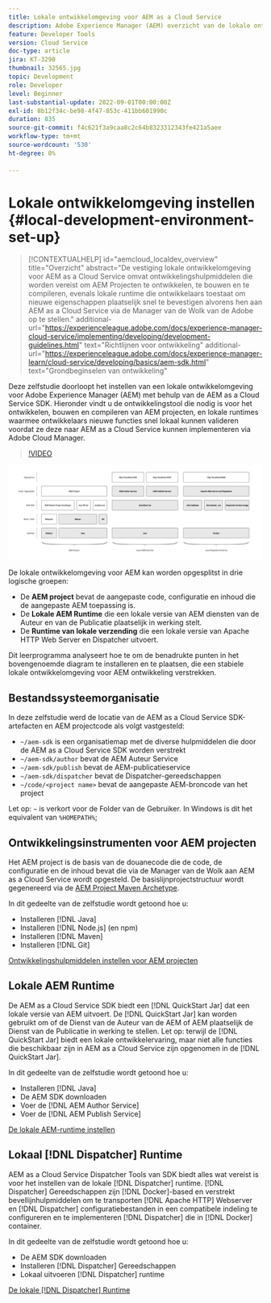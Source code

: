 ```yaml
---
title: Lokale ontwikkelomgeving voor AEM as a Cloud Service
description: Adobe Experience Manager (AEM) overzicht van de lokale ontwikkelomgeving.
feature: Developer Tools
version: Cloud Service
doc-type: article
jira: KT-3290
thumbnail: 32565.jpg
topic: Development
role: Developer
level: Beginner
last-substantial-update: 2022-09-01T00:00:00Z
exl-id: 8b12f34c-be98-4f47-853c-411bb601990c
duration: 835
source-git-commit: f4c621f3a9caa8c2c64b8323312343fe421a5aee
workflow-type: tm+mt
source-wordcount: '530'
ht-degree: 0%

---
```


# Lokale ontwikkelomgeving instellen {#local-development-environment-set-up}

>[!CONTEXTUALHELP]
>id="aemcloud_localdev_overview"
>title="Overzicht"
>abstract="De vestiging lokale ontwikkelomgeving voor AEM as a Cloud Service omvat ontwikkelingshulpmiddelen die worden vereist om AEM Projecten te ontwikkelen, te bouwen en te compileren, evenals lokale runtime die ontwikkelaars toestaat om nieuwe eigenschappen plaatselijk snel te bevestigen alvorens hen aan AEM as a Cloud Service via de Manager van de Wolk van de Adobe op te stellen."
>additional-url="https://experienceleague.adobe.com/docs/experience-manager-cloud-service/implementing/developing/development-guidelines.html" text="Richtlijnen voor ontwikkeling"
>additional-url="https://experienceleague.adobe.com/docs/experience-manager-learn/cloud-service/developing/basics/aem-sdk.html" text="Grondbeginselen van ontwikkeling"

Deze zelfstudie doorloopt het instellen van een lokale ontwikkelomgeving voor Adobe Experience Manager (AEM) met behulp van de AEM as a Cloud Service SDK. Hieronder vindt u de ontwikkelingstool die nodig is voor het ontwikkelen, bouwen en compileren van AEM projecten, en lokale runtimes waarmee ontwikkelaars nieuwe functies snel lokaal kunnen valideren voordat ze deze naar AEM as a Cloud Service kunnen implementeren via Adobe Cloud Manager.

>[!VIDEO](https://video.tv.adobe.com/v/32565?quality=12&learn=on)

![AEM as a Cloud Service Local Development Environment Technology Stack](./assets/overview/aem-sdk-technology-stack.png)

De lokale ontwikkelomgeving voor AEM kan worden opgesplitst in drie logische groepen:

+ De __AEM project__ bevat de aangepaste code, configuratie en inhoud die de aangepaste AEM toepassing is.
+ De __Lokale AEM Runtime__ die een lokale versie van AEM diensten van de Auteur en van de Publicatie plaatselijk in werking stelt.
+ De __Runtime van lokale verzending__ die een lokale versie van Apache HTTP Web Server en Dispatcher uitvoert.

Dit leerprogramma analyseert hoe te om de benadrukte punten in het bovengenoemde diagram te installeren en te plaatsen, die een stabiele lokale ontwikkelomgeving voor AEM ontwikkeling verstrekken.

## Bestandssysteemorganisatie

In deze zelfstudie werd de locatie van de AEM as a Cloud Service SDK-artefacten en AEM projectcode als volgt vastgesteld:

+ `~/aem-sdk` is een organisatiemap met de diverse hulpmiddelen die door de AEM as a Cloud Service SDK worden verstrekt
+ `~/aem-sdk/author` bevat de AEM Auteur Service
+ `~/aem-sdk/publish` bevat de AEM-publicatieservice
+ `~/aem-sdk/dispatcher` bevat de Dispatcher-gereedschappen
+ `~/code/<project name>` bevat de aangepaste AEM-broncode van het project

Let op: `~` is verkort voor de Folder van de Gebruiker. In Windows is dit het equivalent van `%HOMEPATH%`;

## Ontwikkelingsinstrumenten voor AEM projecten

Het AEM project is de basis van de douanecode die de code, de configuratie en de inhoud bevat die via de Manager van de Wolk aan AEM as a Cloud Service wordt opgesteld. De basislijnprojectstructuur wordt gegenereerd via de [AEM Project Maven Archetype](https://github.com/adobe/aem-project-archetype).

In dit gedeelte van de zelfstudie wordt getoond hoe u:

+ Installeren [!DNL Java]
+ Installeren [!DNL Node.js] (en npm)
+ Installeren [!DNL Maven]
+ Installeren [!DNL Git]

[Ontwikkelingshulpmiddelen instellen voor AEM projecten](./development-tools.md)

## Lokale AEM Runtime

De AEM as a Cloud Service SDK biedt een [!DNL QuickStart Jar] dat een lokale versie van AEM uitvoert. De [!DNL QuickStart Jar] kan worden gebruikt om of de Dienst van de Auteur van de AEM of AEM plaatselijk de Dienst van de Publicatie in werking te stellen. Let op: terwijl de [!DNL QuickStart Jar] biedt een lokale ontwikkelervaring, maar niet alle functies die beschikbaar zijn in AEM as a Cloud Service zijn opgenomen in de [!DNL QuickStart Jar].

In dit gedeelte van de zelfstudie wordt getoond hoe u:

+ Installeren [!DNL Java]
+ De AEM SDK downloaden
+ Voer de [!DNL AEM Author Service]
+ Voer de [!DNL AEM Publish Service]

[De lokale AEM-runtime instellen](./aem-runtime.md)

## Lokaal [!DNL Dispatcher] Runtime

AEM as a Cloud Service Dispatcher Tools van SDK biedt alles wat vereist is voor het instellen van de lokale [!DNL Dispatcher] runtime. [!DNL Dispatcher] Gereedschappen zijn [!DNL Docker]-based en verstrekt bevellijnhulpmiddelen om te transporten [!DNL Apache HTTP] Webserver en [!DNL Dispatcher] configuratiebestanden in een compatibele indeling te configureren en te implementeren [!DNL Dispatcher] die in [!DNL Docker] container.

In dit gedeelte van de zelfstudie wordt getoond hoe u:

+ De AEM SDK downloaden
+ Installeren [!DNL Dispatcher] Gereedschappen
+ Lokaal uitvoeren [!DNL Dispatcher] runtime

[De lokale [!DNL Dispatcher] Runtime](./dispatcher-tools.md)
